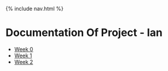 {% include nav.html %}

# Documentation Of Project  - Ian

- [Week 0](documentation/Week0d)
- [Week 1](documentation/Week1d)
- [Week 2](documentation/Week2d)
